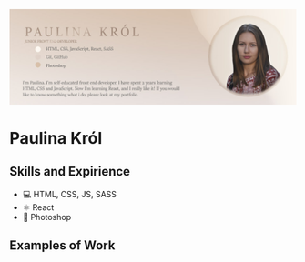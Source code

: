 ![I am GitHub Readme Generator's creator](https://github.com/paukrol/paukrol/blob/main/banner-git.jpg)

# Paulina Król

## Skills and Expirience 
* 💻 HTML, CSS, JS, SASS
* ⚛ React
* 📱 Photoshop

## Examples of Work
<img src="" width="256">

